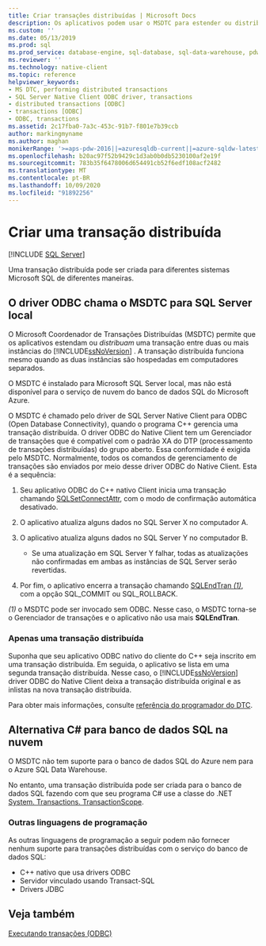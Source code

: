 ```yaml
---
title: Criar transações distribuídas | Microsoft Docs
description: Os aplicativos podem usar o MSDTC para estender ou distribuir uma transação em várias instâncias do SQL Server. Uma classe .NET também pode distribuir uma transação.
ms.custom: ''
ms.date: 05/13/2019
ms.prod: sql
ms.prod_service: database-engine, sql-database, sql-data-warehouse, pdw
ms.reviewer: ''
ms.technology: native-client
ms.topic: reference
helpviewer_keywords:
- MS DTC, performing distributed transactions
- SQL Server Native Client ODBC driver, transactions
- distributed transactions [ODBC]
- transactions [ODBC]
- ODBC, transactions
ms.assetid: 2c17fba0-7a3c-453c-91b7-f801e7b39ccb
author: markingmyname
ms.author: maghan
monikerRange: '>=aps-pdw-2016||=azuresqldb-current||=azure-sqldw-latest||>=sql-server-2016||=sqlallproducts-allversions||>=sql-server-linux-2017||=azuresqldb-mi-current'
ms.openlocfilehash: b20ac97f52b9429c1d3ab0b0db5230100af2e19f
ms.sourcegitcommit: 783b35f6478006d654491cb52f6edf108acf2482
ms.translationtype: MT
ms.contentlocale: pt-BR
ms.lasthandoff: 10/09/2020
ms.locfileid: "91892256"
---
```

# <a name="create-a-distributed-transaction"></a>Criar uma transação distribuída

[!INCLUDE [SQL Server](../../../includes/applies-to-version/sql-asdb-asdbmi-asa-pdw.md)]

<!--
The following includes .md file is Empty, as of long before 2019/May/13.
/includes/snac-deprecated.md
-->


Uma transação distribuída pode ser criada para diferentes sistemas Microsoft SQL de diferentes maneiras.

## <a name="odbc-driver-calls-the-msdtc-for-sql-server-on-premises"></a>O driver ODBC chama o MSDTC para SQL Server local

O Microsoft Coordenador de Transações Distribuídas (MSDTC) permite que os aplicativos estendam ou _distribuam_ uma transação entre duas ou mais instâncias do [!INCLUDE[ssNoVersion](../../../includes/ssnoversion-md.md)] . A transação distribuída funciona mesmo quando as duas instâncias são hospedadas em computadores separados.

O MSDTC é instalado para Microsoft SQL Server local, mas não está disponível para o serviço de nuvem do banco de dados SQL do Microsoft Azure.

O MSDTC é chamado pelo driver de SQL Server Native Client para ODBC (Open Database Connectivity), quando o programa C++ gerencia uma transação distribuída. O driver ODBC do Native Client tem um Gerenciador de transações que é compatível com o padrão XA do DTP (processamento de transações distribuídas) do grupo aberto. Essa conformidade é exigida pelo MSDTC. Normalmente, todos os comandos de gerenciamento de transações são enviados por meio desse driver ODBC do Native Client. Esta é a sequência:

1. Seu aplicativo ODBC do C++ nativo Client inicia uma transação chamando [SQLSetConnectAttr](../../../relational-databases/native-client-odbc-api/sqlsetconnectattr.md), com o modo de confirmação automática desativado.

2. O aplicativo atualiza alguns dados no SQL Server X no computador A.

3. O aplicativo atualiza alguns dados no SQL Server Y no computador B.
    - Se uma atualização em SQL Server Y falhar, todas as atualizações não confirmadas em ambas as instâncias de SQL Server serão revertidas.

4. Por fim, o aplicativo encerra a transação chamando [SQLEndTran _(1)_](../../../relational-databases/native-client-odbc-api/sqlendtran.md), com a opção SQL_COMMIT ou SQL_ROLLBACK.

_(1)_ o MSDTC pode ser invocado sem ODBC. Nesse caso, o MSDTC torna-se o Gerenciador de transações e o aplicativo não usa mais **SQLEndTran**.

### <a name="only-one-distributed-transaction"></a>Apenas uma transação distribuída

Suponha que seu aplicativo ODBC nativo do cliente do C++ seja inscrito em uma transação distribuída. Em seguida, o aplicativo se lista em uma segunda transação distribuída. Nesse caso, o [!INCLUDE[ssNoVersion](../../../includes/ssnoversion-md.md)] driver ODBC do Native Client deixa a transação distribuída original e as inlistas na nova transação distribuída.

Para obter mais informações, consulte [referência do programador do DTC](/previous-versions/windows/desktop/ms686108(v=vs.85)).

## <a name="c-alternative-for-sql-database-in-the-cloud"></a>Alternativa C# para banco de dados SQL na nuvem

O MSDTC não tem suporte para o banco de dados SQL do Azure nem para o Azure SQL Data Warehouse.

No entanto, uma transação distribuída pode ser criada para o banco de dados SQL fazendo com que seu programa C# use a classe do .NET [System. Transactions. TransactionScope](/dotnet/api/system.transactions.transactionscope).

### <a name="other-programming-languages"></a>Outras linguagens de programação

As outras linguagens de programação a seguir podem não fornecer nenhum suporte para transações distribuídas com o serviço do banco de dados SQL:

- C++ nativo que usa drivers ODBC
- Servidor vinculado usando Transact-SQL
- Drivers JDBC

## <a name="see-also"></a>Veja também

[Executando transações (ODBC)](performing-transactions-in-odbc.md)